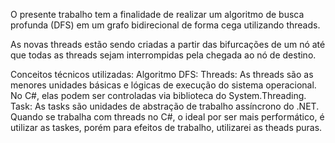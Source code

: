 O presente trabalho tem a finalidade de realizar um algoritmo de busca profunda (DFS) em um grafo bidirecional de forma cega utilizando threads.

As novas threads estão sendo criadas a partir das bifurcações de um nó até que todas as threads sejam interrompidas pela chegada ao nó de destino.

Conceitos técnicos utilizadas:
Algoritmo DFS:
Threads: As threads são as menores unidades básicas e lógicas de execução do sistema operacional. No C#, elas podem ser controladas via biblioteca do System.Threading.
Task: As tasks são unidades de abstração de trabalho assíncrono do .NET. Quando se trabalha com threads no C#, o ideal por ser mais performático, é utilizar as taskes, porém para efeitos de trabalho, utilizarei as theads puras.

